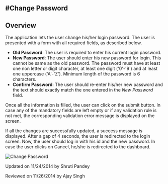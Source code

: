 ﻿#Change Password
-------------------------

## Overview ##
The application lets the user change his/her login password. The user is presented with a form with all required fields, as described below.

* **Old Password**: The user is required to enter his current login password.
* **New Password**: The user should enter his new password for login. This cannot be same as the old password. The password must have at least one non letter or digit character, at least one digit ('0'-'9') and at least one uppercase ('A'-'Z'). Minimum length of the password is 6 characters. 
* **Confirm Password**: The user should re-enter his/her new password and the text should exactly match the one entered in the *New Password* field.

Once all the information is filled, the user can click on the submit button. In case any of the mandatory fields are left empty or if any validation rule is not met, the corresponding validation error message is displayed on the screen.

If all the changes are successfully updated, a success message is displayed. After a gap of 4 seconds, the user is redirected to the login screen. Now, the user should log in with his id and the new password.
In case the user clicks on Cancel, he/she is redirected to the dashboard.

![Change Password](/Protiviti.Boilerplate.Docs/images/userprofile/changepassword.jpg)




<p class="updated">Updated on 11/24/2014 by Shruti Pandey</p>
<p class="reviewed">Reviewed on 11/26/2014 by Ajay Singh</p>

